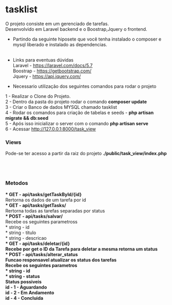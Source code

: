 # tasklist
O projeto consiste em um gerenciado de tarefas.<br>
Desenvolvido em Laravel backend e o Boostrap,Jquery o frontend.



* Partindo da seguinte hiposete que você tenha instalado o composer e mysql liberado e instalado as dependencias.<br><br>
* Links para eventuas dúvidas<br>
    Laravel  - https://laravel.com/docs/5.7<br>
    Boostrap - https://getbootstrap.com/<br>
    Jquery   - https://api.jquery.com/<br>

* Necessario utilização dos seguintes comandos para rodar o projeto<br>

1 - Realizar o Clone do Projeto.<br>
2 - Dentro da pasta do projeto rodar o comando <b>composer update</b><br>
3 - Criar o Banco de dados MYSQL chamado tasklist<br>
4 - Rodar os comandos para criação de tabelas e seeds - <b>php artisan migrate && db:seed </b><br>
5 - Após isso inicializar o server com o comando <b>php artisan serve</b><br>
6 - Acessar http://127.0.0.1:8000/task_view <br>
   
  
<h3>Views</h3>
    Pode-se ter acesso a partir da raiz do projeto <b>./public/task_view/index.php </b><br>
<br><br><br>
<h3>Metodos</h3>
<b>* GET -  api/tasks/getTaskById/{id} <br></b>
        Rertorna os dados de um tarefa por id <br>
<b>* GET -  api/tasks/getTasks/<br></b>
        Rertorna todas as tarefas separadas por status<br>
<b>* POST -  api/tasks/salvar/<br></b>
        Recebe os seguintes parametross <br>
        * string - id <br>
        * string - titulo<br>
        * string - descricao<br>
<b>* GET -  api/tasks/deletar/{id} <br>
        Recebe por get o ID da Tarefa para deletar a mesma retorna um status<br>
<b>* POST - api/tasks/alterar_status <br></b>
        Funcao responsavel atualizar os status dos tarefas<br>
        Recebe os seguintes parametros<br>
            * string - id <br>
            * string - status<br>
            <b>Status possiveis</b><br>
            id - 1 - Aguardando <br>
            id - 2 - Em Andamento<br>
            id - 4 - Concluida<br>
